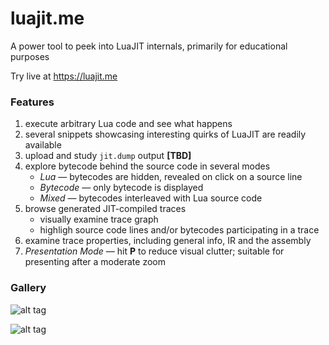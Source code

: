 # luajit.me
A power tool to peek into LuaJIT internals, primarily for educational purposes

Try live at https://luajit.me


### Features
 1. execute arbitrary Lua code and see what happens
 1. several snippets showcasing interesting quirks of LuaJIT are readily available
 1. upload and study `jit.dump` output **[TBD]**
 1. explore bytecode behind the source code in several modes
    * *Lua* — bytecodes are hidden, revealed on click on a source line
    * *Bytecode* — only bytecode is displayed
    * *Mixed* — bytecodes interleaved with Lua source code
 1. browse generated JIT-compiled traces
    * visually examine trace graph
    * highligh source code lines and/or bytecodes participating in a trace
 1. examine trace properties, including general info, IR and the assembly
 1. *Presentation Mode* — hit **P** to reduce visual clutter; suitable for presenting after a moderate zoom

### Gallery

![alt tag](https://raw.githubusercontent.com/mejedi/luajit-web-inspector/master/ljwebi1.png)

![alt tag](https://raw.githubusercontent.com/mejedi/luajit-web-inspector/master/ljwebi2.png)
